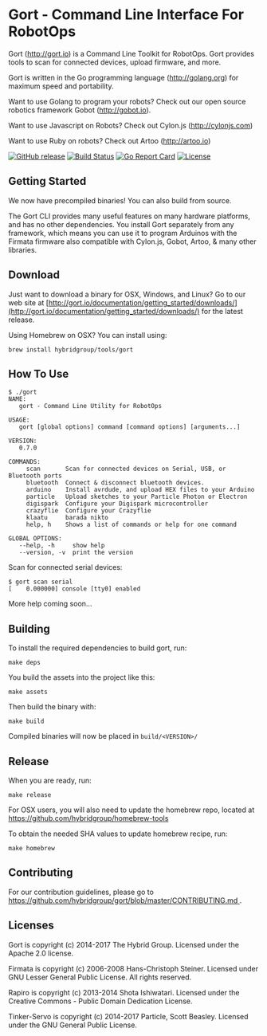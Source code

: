 # Gort - Command Line Interface For RobotOps

Gort (http://gort.io) is a Command Line Toolkit for RobotOps. Gort provides tools to scan for connected devices, upload firmware, and more.

Gort is written in the Go programming language (http://golang.org) for maximum speed and portability.

Want to use Golang to program your robots? Check out our open source robotics framework Gobot (http://gobot.io).

Want to use Javascript on Robots? Check out Cylon.js (http://cylonjs.com)

Want to use Ruby on robots? Check out Artoo (http://artoo.io)

[![GitHub release](https://img.shields.io/github/release/hybridgroup/gort.svg?style=flat-square)](https://github.com/hybridgroup/gort/releases)
[![Build Status](https://secure.travis-ci.org/hybridgroup/gort.png?branch=master)](http://travis-ci.org/hybridgroup/gort) [![Go Report Card](https://goreportcard.com/badge/github.com/hybridgroup/gort)](https://goreportcard.com/report/github.com/hybridgroup/gort) [![License](https://img.shields.io/badge/License-Apache%202.0-blue.svg)](https://github.com/hybridgroup/gort/blob/master/LICENSE)


## Getting Started
We now have precompiled binaries! You can also build from source.

The Gort CLI provides many useful features on many hardware platforms, and has no other dependencies. You install Gort separately from any framework, which means you can use it to program Arduinos with the Firmata firmware also compatible with Cylon.js, Gobot, Artoo, & many other libraries.

## Download

Just want to download a binary for OSX, Windows, and Linux? Go to our web site at [http://gort.io/documentation/getting_started/downloads/](http://gort.io/documentation/getting_started/downloads/) for the latest release.

Using Homebrew on OSX? You can install using:

```
brew install hybridgroup/tools/gort
```

## How To Use

```
$ ./gort
NAME:
   gort - Command Line Utility for RobotOps

USAGE:
   gort [global options] command [command options] [arguments...]

VERSION:
   0.7.0

COMMANDS:
     scan       Scan for connected devices on Serial, USB, or Bluetooth ports
     bluetooth  Connect & disconnect bluetooth devices.
     arduino    Install avrdude, and upload HEX files to your Arduino
     particle   Upload sketches to your Particle Photon or Electron
     digispark  Configure your Digispark microcontroller
     crazyflie  Configure your Crazyflie
     klaatu     barada nikto
     help, h    Shows a list of commands or help for one command

GLOBAL OPTIONS:
   --help, -h     show help
   --version, -v  print the version
```

Scan for connected serial devices:

```
$ gort scan serial
[    0.000000] console [tty0] enabled
```

More help coming soon...

## Building

To install the required dependencies to build gort, run:

```
make deps
```

You build the assets into the project like this:

```
make assets
```

Then build the binary with:

```
make build
```

Compiled binaries will now be placed in `build/<VERSION>/`

## Release

When you are ready, run:

```
make release
```

For OSX users, you will also need to update the homebrew repo, located at https://github.com/hybridgroup/homebrew-tools

To obtain the needed SHA values to update homebrew recipe, run:

```
make homebrew
```

## Contributing
For our contribution guidelines, please go to [https://github.com/hybridgroup/gort/blob/master/CONTRIBUTING.md
](https://github.com/hybridgroup/gort/blob/master/CONTRIBUTING.md
).

## Licenses
Gort is copyright (c) 2014-2017 The Hybrid Group. Licensed under the Apache 2.0 license.

Firmata is copyright (c) 2006-2008 Hans-Christoph Steiner. Licensed under GNU Lesser General Public License. All rights reserved.

Rapiro is copyright (c) 2013-2014 Shota Ishiwatari. Licensed under the Creative Commons - Public Domain Dedication License.

Tinker-Servo is copyright (c) 2014-2017 Particle, Scott Beasley. Licensed under the GNU General Public License.
